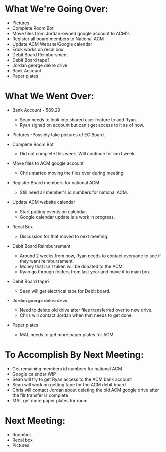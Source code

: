 # What We're Going Over:
- Pictures
- Complete Room Bot
- Move files from Jordan-owned google account to ACM's
- Register all board members to National ACM
- Update ACM Website/Google calendar
- Erick works on recal box
- Debit Board Reimbursment 
- Debit Board tape?
- Jordan george dekre drive
- Bank Account 
- Paper plates


# What We Went Over:

- Bank Account - 589.29
	- Sean needs to look into shared user feature to add Ryan.
	- Ryan signed on account but can't get access to it as of now. 

- Pictures
	-Possibly take pictures of EC Board.

- Complete Room Bot
	- Did not complete this week. Will continue for next week.

- Move files to ACM google account
	- Chris started moving the files over during meeting.

- Register Board members for national ACM
	- Still need all member's id numbers for national ACM. 

- Update ACM website calendar
	- Start putting events on calendar.
	- Google calendar update is a work in progress.
	
- Recal Box
	- Discussion for that moved to next meeting.

- Debit Board Reimbursement 
	- Around 2 weeks from now, Ryan needs to contact everyone to see if they want reimbursement.
	- Money that isn't taken will be donated to the ACM.
	- Ryan go through folders from last year and move it to main box.

- Debit Board tape?
	- Sean will get electrical tape for Debit board.

- Jordan george dekre drive
	- Need to delete old drive after files transferred over to new drive. 
	- Chris will contact Jordan when that needs to get done.
	
- Paper plates
	- MAL needs to get more paper plates for ACM. 







# To Accomplish By Next Meeting: 

- Get remaining members id numbers for national ACM
- Google calendar WIP
- Sean will try to get Ryan access to the ACM bank account
- Sean will work on getting tape for the ACM debit board
- Chris will contact Jordan about deleting the old ACM google drive after the filr transfer is complete
- MAL get more paper plates for room 


# Next Meeting:

- Roombot
- Recal box
- Pictures

